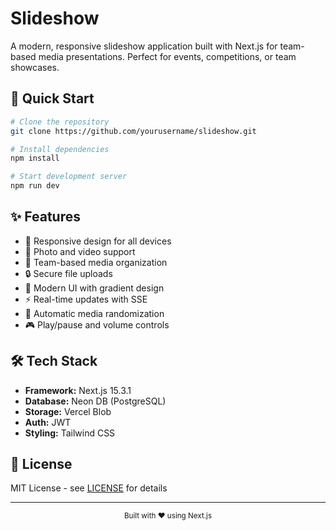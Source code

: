 # Slideshow

A modern, responsive slideshow application built with Next.js for team-based media presentations. Perfect for events, competitions, or team showcases.

## 🚀 Quick Start

```bash
# Clone the repository
git clone https://github.com/yourusername/slideshow.git

# Install dependencies
npm install

# Start development server
npm run dev
```

## ✨ Features

- 📱 Responsive design for all devices
- 🎥 Photo and video support
- 👥 Team-based media organization
- 🔒 Secure file uploads
- 🎨 Modern UI with gradient design
- ⚡ Real-time updates with SSE
- 🔄 Automatic media randomization
- 🎮 Play/pause and volume controls

## 🛠️ Tech Stack

- **Framework:** Next.js 15.3.1
- **Database:** Neon DB (PostgreSQL)
- **Storage:** Vercel Blob
- **Auth:** JWT
- **Styling:** Tailwind CSS

## 📝 License

MIT License - see [LICENSE](LICENSE) for details

---

<div align="center">
  <sub>Built with ❤️ using Next.js</sub>
</div>
